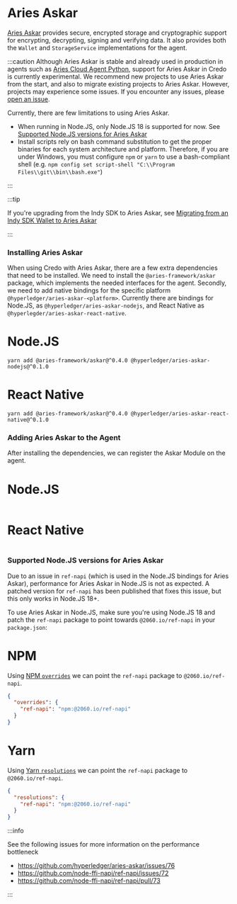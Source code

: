 # Aries Askar

[Aries Askar](https://github.com/hyperledger/aries-askar) provides secure, encrypted storage and cryptographic support for encrypting, decrypting, signing and verifying data. It also provides both the `Wallet` and `StorageService` implementations for the agent.

:::caution
Although Aries Askar is stable and already used in production in agents such as [Aries Cloud Agent Python](https://github.com/hyperledger/aries-cloudagent-python), support for Aries Askar in Credo is currently experimental. We recommend new projects to use Aries Askar from the start, and also to migrate existing projects to Aries Askar. However, projects may experience some issues. If you encounter any issues, please [open an issue](https://github.com/hyperledger/aries-framework-javascript/issues/new).

Currently, there are few limitations to using Aries Askar.

- When running in Node.JS, only Node.JS 18 is supported for now. See [Supported Node.JS versions for Aries Askar](#supported-nodejs-versions-for-aries-askar)
- Install scripts rely on bash command substitution to get the proper binaries for each system architecture and platform. Therefore, if you are under Windows, you must configure `npm` or `yarn` to use a bash-compliant shell (e.g. `npm config set script-shell "C:\\Program Files\\git\\bin\\bash.exe"`)

:::

:::tip

If you're upgrading from the Indy SDK to Aries Askar, see [Migrating from an Indy SDK Wallet to Aries Askar](../updating/update-indy-sdk-to-askar)

:::

### Installing Aries Askar

When using Credo with Aries Askar, there are a few extra dependencies that need to be installed. We need to install the `@aries-framework/askar` package, which implements the needed interfaces for the agent. Secondly, we need to add native bindings for the specific platform `@hyperledger/aries-askar-<platform>`. Currently there are bindings for Node.JS, as `@hyperledger/aries-askar-nodejs`, and React Native as `@hyperlegder/aries-askar-react-native`.

<!--tabs-->

# Node.JS

```console
yarn add @aries-framework/askar@^0.4.0 @hyperledger/aries-askar-nodejs@^0.1.0
```

# React Native

```console
yarn add @aries-framework/askar@^0.4.0 @hyperledger/aries-askar-react-native@^0.1.0
```

<!--/tabs-->

### Adding Aries Askar to the Agent

After installing the dependencies, we can register the Askar Module on the agent.

<!--tabs-->

# Node.JS

```typescript showLineNumbers set-up-askar.ts section-1

```

# React Native

```typescript showLineNumbers set-up-askar-rn.ts section-1

```

<!--/tabs-->

### Supported Node.JS versions for Aries Askar

Due to an issue in `ref-napi` (which is used in the Node.JS bindings for Aries Askar), performance for Aries Askar in Node.JS is not as expected. A patched version for `ref-napi` has been published that fixes this issue, but this only works in Node.JS 18+.

To use Aries Askar in Node.JS, make sure you're using Node.JS 18 and patch the `ref-napi` package to point towards `@2060.io/ref-napi` in your `package.json`:

<!--tabs-->

# NPM

Using [NPM `overrides`](https://docs.npmjs.com/cli/v9/configuring-npm/package-json#overrides) we can point the `ref-napi` package to `@2060.io/ref-napi`.

```json
{
  "overrides": {
    "ref-napi": "npm:@2060.io/ref-napi"
  }
}
```

# Yarn

Using [Yarn `resolutions`](https://classic.yarnpkg.com/lang/en/docs/selective-version-resolutions/) we can point the `ref-napi` package to `@2060.io/ref-napi`.

```json
{
  "resolutions": {
    "ref-napi": "npm:@2060.io/ref-napi"
  }
}
```

<!--/tabs-->

:::info

See the following issues for more information on the performance bottleneck

- https://github.com/hyperledger/aries-askar/issues/76
- https://github.com/node-ffi-napi/ref-napi/issues/72
- https://github.com/node-ffi-napi/ref-napi/pull/73

:::

